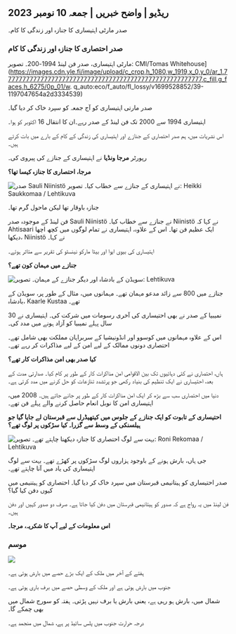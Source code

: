 ## ریڈیو \| واضح خبریں \| جمعہ 10 نومبر 2023

صدر مارٹی اہتیساری کا جنازہ اور زندگی کا کام۔

### صدر احتصاری کا جنازہ اور زندگی کا کام

مارٹی اہتیساری، صدر فن لینڈ 1994-200۔ تصویر: CMI/Tomas Whitehouse](https://images.cdn.yle.fi/image/upload/c_crop,h_1080,w_1919,x_0,y_0/ar_1.7777777777777777777777777777777777777777777777777777777,c_fill,g_faces,h_6275/0p_01/w. q_auto:eco/f_auto/fl_lossy/v1699528852/39-1197047654a2d3334539)

صدر مارتی اہتیساری کو آج جمعہ کو سپرد خاک کر دیا گیا۔

اہتیساری 1994 سے 2000 تک فن لینڈ کے صدر رہے۔ان کا انتقال 16 اکتوبر کو ہوا۔

اس نشریات میں، ہم صدر احتصاری کے جنازے اور اہتیساری کی زندگی کے کام کے بارے میں بات کرتے ہیں۔

رپورٹر **مرجا ونڈیا** نے اہتیساری کے جنازے کی پیروی کی۔

**مرجا، احتصاری کا جنازہ کیسا تھا؟**

![صدر Sauli Niinistö نے اہتیساری کے جنازے سے خطاب کیا۔ تصویر: Heikki Saukkomaa / Lehtikuva](https://images.cdn.yle.fi/image/upload/c_crop,h_2880,w_5120,x_0,y_259/ar_1.7777777777777777777777777777777777777777777777777777777777777777777777777777777777777777777777777777777777777777777777,c_fill,g6_1/20p_1/0p_0,00q_auto:eco/f_auto/fl_lossy/v1699619473/39-1198810654e20fbae885)

جنازہ باوقار تھا لیکن ماحول گرم تھا۔

فن لینڈ کے موجودہ صدر Sauli Niinistö نے جنازے سے خطاب کیا۔ Niinistö نے کہا کہ Ahtisaari ایک عظیم فن تھا۔ اس کے علاوہ، اہتیساری نے تمام لوگوں میں کچھ اچھا دیکھا، Niinistö نے کہا۔

اہتیساری کی بیوی ایوا اور بیٹا مارکو نینسٹو کی تقریر سے متاثر ہوئے۔

**جنازے میں مہمان کون تھے؟**

![سویڈن کے بادشاہ اور دیگر جنازے کے مہمان۔ تصویر: Lehtikuva](https://images.cdn.yle.fi/image/upload/c_crop,h_2880,w_5120,x_0,y_138/ar_1.77777777777777,c_fill,g_faces,h_675,w/100/d_co./f_auto/fl_lossy/v1699627300/39-1199035654e40494d395)

جنازے میں 800 سے زائد مدعو مہمان تھے۔ مہمانوں میں، مثال کے طور پر، سویڈن کے بادشاہ، Kaarle Kustaa تھے۔

نمیبیا کے صدر نے بھی احتیساری کی آخری رسومات میں شرکت کی۔ اہتیساری نے 30 سال پہلے نمیبیا کو آزاد ہونے میں مدد کی۔

اس کے علاوہ مہمانوں میں کوسوو اور انڈونیشیا کے سربراہان مملکت بھی شامل تھے۔ احتصاری دونوں ممالک کے لیے امن کے لیے مذاکرات کر رہے تھے۔

**کیا صدر بھی امن مذاکرات کار تھے؟**

ہاں، احتصاری نے کئی دہائیوں تک بین الاقوامی امن مذاکرات کار کے طور پر کام کیا۔ صدارتی مدت کے بعد، احتیساری نے ایک تنظیم کی بنیاد رکھی جو پرتشدد تنازعات کو حل کرنے میں مدد کرتی ہے۔

دنیا میں احتصاری سب سے بڑھ کر ایک امن مذاکرات کار کے طور پر جانے جاتے ہیں۔ 2008 میں، اہتیساری امن کا نوبل انعام حاصل کرنے والے پہلے فن تھے۔

**احتیساری کے تابوت کو ایک جنازے کے جلوس میں کیتھیڈرل سے قبرستان لے جایا گیا جو ہیلسنکی کے وسط سے گزرا۔ کیا سڑکوں پر لوگ تھے؟**

![بہت سے لوگ احتصاری کا جنازہ دیکھنا چاہتے تھے۔ تصویر: Roni Rekomaa / Lehtikuva](https://images.cdn.yle.fi/image/upload/c_crop,h_2880,w_5120,x_0,y_11/ar_1.777777777777777,c_fill,g_faces,h/0p_01/h_1120,x_0q_auto:eco/f_auto/fl_lossy/v1699619608/39-1198819654e22ed1c931)

جی ہاں، بارش ہونے کے باوجود ہزاروں لوگ سڑکوں پر کھڑے تھے۔ بہت سے لوگ اہتیساری کی یاد میں آنا چاہتے تھے۔

صدر احتیساری کو ہیتانیمی قبرستان میں سپرد خاک کر دیا گیا۔ احتصاری کو ہیتنیمی میں کیوں دفن کیا گیا؟

فن لینڈ میں یہ رواج ہے کہ صدور کو ہیتانیمی قبرستان میں دفن کیا جاتا ہے۔ صرف دو صدور کہیں اور دفن ہیں۔

**اس معلومات کے لیے آپ کا شکریہ، مرجا۔**

### موسم

![](https://images.cdn.yle.fi/image/upload/c_crop,h_1080,w_1919,x_0,y_0/ar_1.777777777777777,c_fill,g_faces,h_675,w_1200/dco.f_auto/fl_lossy/v1699633281/39-1199138654e58651ee77)

ہفتے کے آخر میں ملک کے ایک بڑے حصے میں بارش ہوتی ہے۔

جنوب میں بارش ہوتی ہے اور ملک کے وسطی حصے میں برف باری ہوتی ہے۔

شمال میں، بارش ہو رہی ہے، یعنی بارش یا برف نہیں پڑتی۔ ہفتہ کو سورج شمال میں بھی چمکے گا۔

درجہ حرارت جنوب میں پلس سائیڈ پر ہے، شمال میں منجمد ہے۔
